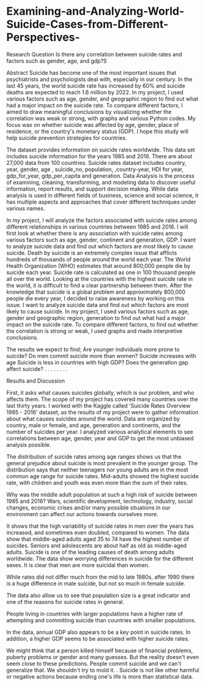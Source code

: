 # Examining-and-Analyzing-World-Suicide-Cases-from-Different-Perspectives-
Research Question
Is there any correlation between suicide rates and factors such as gender, age, and gdp?S



Abstract
Suicide has become one of the most important issues that psychiatrists and psychologists deal with, especially in our century.
  In the last 45 years, the world suicide rate has increased by 60% and suicide deaths are expected to reach 1.6 million by 2022.
In my project, I used various factors such as age, gender, and geographic region to find out what had a major impact on the suicide rate.
To compare different factors, I aimed to draw meaningful conclusions by visualizing whether the correlation was weak or strong, with graphs and various Python codes.
My focus was on whether suicide was affected by age, gender, place of residence, or the country's monetary status (GDP). I hope this study will help suicide prevention strategies for countries.


The dataset provides information on suicide rates worldwide. This data set includes suicide information for the years 1985 and 2016. There are about 27,000 data from 100 countries. Suicide rates dataset includes country, year, gender, age , suicide_no, population, ,country-year, HDI for year, gdp_for_year, gdp_per_capita and generation.
 Data Analysis is the process of examining, cleaning, transforming, and modeling data to discover useful information, report results, and support decision making.
While data analysis is used in different fields of business, science and social science, it has multiple aspects and approaches that cover different techniques under various names.

In my project, I will analyze the factors associated with suicide rates among different relationships in various countries between 1985 and 2016. I will first look at whether there is any association with suicide rates among various factors such as age, gender, continent and generation, GDP. I want to analyze suicide data and find out which factors are most likely to cause suicide.
Death by suicide is an extremely complex issue that afflicts hundreds of thousands of people around the world each year. The World Health Organization (WHO) estimates that around 800,000 people die by suicide each year.
Suicide rate is calculated as one in 100 thousand people all over the world. Looking at the countries with the highest suicide rate in the world, it is difficult to find a clear partnership between them.
After the knowledge that suicide is a global problem and approximately 800,000 people die every year, I decided to raise awareness by working on this issue.
  I want to analyze suicide data and find out which factors are most likely to cause suicide.
In my project, I used various factors such as age, gender and geographic region, generation to find out what had a major impact on the suicide rate. To compare different factors, to find out whether the correlation is strong or weak, I used graphs and made interpretive conclusions.

The results we expect to find;
Are younger individuals more prone to suicide?
Do men commit suicide more than women?
Suicide increases with age
Suicide is less in countries with high GDP?
Does the generation gap affect suicide?
.
.
.
.
.
.
.
.

  Results and Discussion 
  
  First, it asks what causes suicides globally, which is our problem, and who affects them.
The scope of my project has covered many countries over the last thirty years. I worked with the Kaggle called 'Suicide Rates Overview 1985 - 2016' dataset, as the results of my project were to gather information about what causes suicides around the world.
Data are organized by country, male or female, and age, generation and continents, and the number of suicides per year.
I analyzed various analytical elements to see correlations between age, gender, year and GDP to get the most unbiased analysis possible.


  The distribution of suicide rates among age ranges shows us that the general prejudice about suicide is most prevalent in the younger group. The distribution says that neither teenagers nor young adults are in the most common age range for suicide rates. Mid-adults showed the highest suicide rate, with children and youth was even more than the sum of their rates.

  Why was the middle adult population at such a high risk of suicide between 1985 and 2016?
Wars, scientific development, technology, industry, social changes, economic crises and/or many possible situations in our environment can affect our actions towards ourselves more.

It shows that the high variability of suicide rates in men over the years has increased, and sometimes even doubled, compared to women. The data show that middle-aged adults aged 35 to 74 have the highest number of suicides. Seniors and adolescents are about half as old as middle-aged adults.
Suicide is one of the leading causes of death among adults worldwide.
  The data show worrying differences in suicide for the different sexes. It is clear that men are more suicidal than women.

While rates did not differ much from the mid to late 1980s, after 1990 there is a huge difference in male suicide, but not so much in female suicide.

The data also allow us to see that population size is a great indicator and one of the reasons for suicide rates in general.

 People living in countries with larger populations have a higher rate of attempting and committing suicide than countries with smaller populations.


In the data, annual GDP also appears to be a key point in suicide rates. In addition, a higher GDP seems to be associated with higher suicide rates.


We might think that a person killed himself because of financial problems, puberty problems or gender and many guesses. But the reality doesn't even seem close to these predictions.
People commit suicide and we can't generalize that. We shouldn't try to mold it. . Suicide is not like other harmful or negative actions because ending one's life is more than statistical data.

